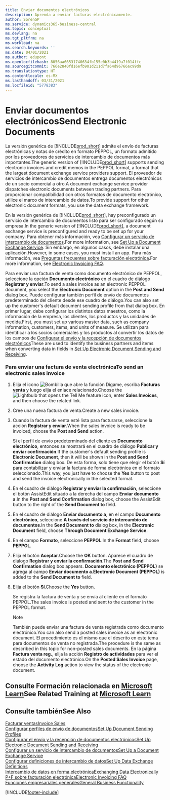 ```yaml
---
title: Enviar documentos electrónicos
description: Aprenda a enviar facturas electrónicamente.
author: SorenGP
ms.service: dynamics365-business-central
ms.topic: conceptual
ms.devlang: na
ms.tgt_pltfrm: na
ms.workload: na
ms.search.keywords: ''
ms.date: 04/01/2021
ms.author: edupont
ms.openlocfilehash: 8056aa66531740634fb155e0b3b4419a7f014ffc
ms.sourcegitcommit: 766e2840fd16efb901d211d7fa64d96766ac99d9
ms.translationtype: HT
ms.contentlocale: es-MX
ms.lasthandoff: 03/31/2021
ms.locfileid: "5778383"
---
```

# <a name="send-electronic-documents"></a><span data-ttu-id="a143f-103">Enviar documentos electrónicos</span><span class="sxs-lookup"><span data-stu-id="a143f-103">Send Electronic Documents</span></span>

<span data-ttu-id="a143f-104">La versión genérica de [!INCLUDE[prod_short](includes/prod_short.md)] admite el envío de facturas electrónicas y notas de crédito en formato PEPPOL, un formato admitido por los proveedores de servicios de intercambio de documentos más importantes.</span><span class="sxs-lookup"><span data-stu-id="a143f-104">The generic version of [!INCLUDE[prod_short](includes/prod_short.md)] supports sending electronic invoices and credit memos in the PEPPOL format, a format that the largest document exchange service providers support.</span></span> <span data-ttu-id="a143f-105">El proveedor de servicios de intercambio de documentos entrega documentos electrónicos de un socio comercial a otro.</span><span class="sxs-lookup"><span data-stu-id="a143f-105">A document exchange service provider dispatches electronic documents between trading partners.</span></span> <span data-ttu-id="a143f-106">Para proporcionar compatibilidad con otros formatos de documento electrónico, utilice el marco de intercambio de datos.</span><span class="sxs-lookup"><span data-stu-id="a143f-106">To provide support for other electronic document formats, you use the data exchange framework.</span></span>  

 <span data-ttu-id="a143f-107">En la versión genérica de [!INCLUDE[prod_short](includes/prod_short.md)], hay preconfigurado un servicio de intercambio de documentos listo para ser configurado según su empresa.</span><span class="sxs-lookup"><span data-stu-id="a143f-107">In the generic version of [!INCLUDE[prod_short](includes/prod_short.md)], a document exchange service is preconfigured and ready to be set up for your company.</span></span> <span data-ttu-id="a143f-108">Para obtener más información, vea [Configurar un servicio de intercambio de documentos](across-how-to-set-up-a-document-exchange-service.md).</span><span class="sxs-lookup"><span data-stu-id="a143f-108">For more information, see [Set Up a Document Exchange Service](across-how-to-set-up-a-document-exchange-service.md).</span></span> <span data-ttu-id="a143f-109">Sin embargo, en algunos casos, debe instalar una aplicación.</span><span class="sxs-lookup"><span data-stu-id="a143f-109">However, in some cases, you must install an app.</span></span> <span data-ttu-id="a143f-110">Para más información, vea [Preguntas frecuentes sobre facturación electrónica](faq-electronic-invoicing.yml).</span><span class="sxs-lookup"><span data-stu-id="a143f-110">For more information, see [Electronic Invoicing FAQ](faq-electronic-invoicing.yml).</span></span>  

 <span data-ttu-id="a143f-111">Para enviar una factura de venta como documento electrónico de PEPPOL, seleccione la opción **Documento electrónico** en el cuadro de diálogo **Registrar y enviar**.</span><span class="sxs-lookup"><span data-stu-id="a143f-111">To send a sales invoice as an electronic PEPPOL document, you select the **Electronic Document** option in the **Post and Send** dialog box.</span></span> <span data-ttu-id="a143f-112">Puede configurar también perfil de envío de documentos predeterminado del cliente desde ese cuadro de diálogo.</span><span class="sxs-lookup"><span data-stu-id="a143f-112">You can also set up the customer's default document sending profile from that dialog box.</span></span> <span data-ttu-id="a143f-113">En primer lugar, debe configurar los distintos datos maestros, como la información de la empresa, los clientes, los productos y las unidades de medida.</span><span class="sxs-lookup"><span data-stu-id="a143f-113">First, you must set up various master data, such as company information, customers, items, and units of measure.</span></span> <span data-ttu-id="a143f-114">Se utilizan para identificar a los socios comerciales y los productos al convertir los datos de los campos de [Configurar el envío y la recepción de documentos electrónicos](across-how-to-set-up-electronic-document-sending-and-receiving.md)</span><span class="sxs-lookup"><span data-stu-id="a143f-114">These are used to identify the business partners and items when converting data in fields in [Set Up Electronic Document Sending and Receiving](across-how-to-set-up-electronic-document-sending-and-receiving.md).</span></span>  

### <a name="to-send-an-electronic-sales-invoice"></a><span data-ttu-id="a143f-115">Para enviar una factura de venta electrónica</span><span class="sxs-lookup"><span data-stu-id="a143f-115">To send an electronic sales invoice</span></span>

1. <span data-ttu-id="a143f-116">Elija el icono ![Bombilla que abre la función Dígame](media/ui-search/search_small.png "Dígame qué desea hacer"), escriba **Facturas venta** y luego elija el enlace relacionado.</span><span class="sxs-lookup"><span data-stu-id="a143f-116">Choose the ![Lightbulb that opens the Tell Me feature](media/ui-search/search_small.png "Tell me what you want to do") icon, enter **Sales Invoices**, and then choose the related link.</span></span>  

2. <span data-ttu-id="a143f-117">Cree una nueva factura de venta.</span><span class="sxs-lookup"><span data-stu-id="a143f-117">Create a new sales invoice.</span></span>  

3. <span data-ttu-id="a143f-118">Cuando la factura de venta esté lista para facturarse, seleccione la acción **Registrar y enviar**.</span><span class="sxs-lookup"><span data-stu-id="a143f-118">When the sales invoice is ready to be invoiced, choose the **Post and Send** action.</span></span>  

     <span data-ttu-id="a143f-119">Si el perfil de envío predeterminado del cliente es **Documento electrónico**, entonces se mostrará en el cuadro de diálogo **Publicar y enviar confirmación**.</span><span class="sxs-lookup"><span data-stu-id="a143f-119">If the customer's default sending profile is **Electronic Document**, then it will be shown in the **Post and Send Confirmation** dialog box.</span></span> <span data-ttu-id="a143f-120">De esta forma, solo tiene que elegir el botón **Sí** para contabilizar y enviar la factura de forma electrónica en el formato seleccionado.</span><span class="sxs-lookup"><span data-stu-id="a143f-120">This way, you just have to choose the **Yes** button to post and send the invoice electronically in the selected format.</span></span>  

4. <span data-ttu-id="a143f-121">En el cuadro de diálogo **Registrar y enviar la confirmación**, seleccione el botón AssistEdit situado a la derecha del campo **Enviar documento a**.</span><span class="sxs-lookup"><span data-stu-id="a143f-121">In the **Post and Send Confirmation** dialog box, choose the AssistEdit button to the right of the **Send Document to** field.</span></span>  

5. <span data-ttu-id="a143f-122">En el cuadro de diálogo **Enviar documento a**, en el campo **Documento electrónico**, seleccione **A través del servicio de intercambio de documentos**.</span><span class="sxs-lookup"><span data-stu-id="a143f-122">In the **Send Document to** dialog box, in the **Electronic Document** field, choose **Through Document Exchange Service**.</span></span>  

6. <span data-ttu-id="a143f-123">En el campo **Formato**, seleccione **PEPPOL**.</span><span class="sxs-lookup"><span data-stu-id="a143f-123">In the **Format** field, choose **PEPPOL**.</span></span>  

7. <span data-ttu-id="a143f-124">Elija el botón **Aceptar**.</span><span class="sxs-lookup"><span data-stu-id="a143f-124">Choose the **OK** button.</span></span> <span data-ttu-id="a143f-125">Aparece el cuadro de diálogo **Registrar y enviar la confirmación**.</span><span class="sxs-lookup"><span data-stu-id="a143f-125">The **Post and Send Confirmation** dialog box appears.</span></span> <span data-ttu-id="a143f-126">**Documento electrónico (PEPPOL)** se agrega al campo **Enviar documento a**.</span><span class="sxs-lookup"><span data-stu-id="a143f-126">**Electronic Document (PEPPOL)** is added to the **Send Document to** field.</span></span>  

8. <span data-ttu-id="a143f-127">Elija el botón **Sí**.</span><span class="sxs-lookup"><span data-stu-id="a143f-127">Choose the **Yes** button.</span></span>  

     <span data-ttu-id="a143f-128">Se registra la factura de venta y se envía al cliente en el formato PEPPOL.</span><span class="sxs-lookup"><span data-stu-id="a143f-128">The sales invoice is posted and sent to the customer in the PEPPOL format.</span></span>  

    > [!NOTE]  
    >  <span data-ttu-id="a143f-129">También puede enviar una factura de venta registrada como documento electrónico.</span><span class="sxs-lookup"><span data-stu-id="a143f-129">You can also send a posted sales invoice as an electronic document.</span></span> <span data-ttu-id="a143f-130">El procedimiento es el mismo que el descrito en este tema para documentos de venta no registrada.</span><span class="sxs-lookup"><span data-stu-id="a143f-130">The procedure is the same as described in this topic for non-posted sales documents.</span></span> <span data-ttu-id="a143f-131">En la página **Factura venta reg.**, elija la acción **Registro de actividades** para ver el estado del documento electrónico.</span><span class="sxs-lookup"><span data-stu-id="a143f-131">On the **Posted Sales Invoice** page, choose the **Activity Log** action to view the status of the electronic document.</span></span>  

## <a name="see-related-training-at-microsoft-learn"></a><span data-ttu-id="a143f-132">Consulte Formación relacionada en [Microsoft Learn](/learn/modules/electronic-documents-dynamics-365-business-central/index)</span><span class="sxs-lookup"><span data-stu-id="a143f-132">See Related Training at [Microsoft Learn](/learn/modules/electronic-documents-dynamics-365-business-central/index)</span></span>

## <a name="see-also"></a><span data-ttu-id="a143f-133">Consulte también</span><span class="sxs-lookup"><span data-stu-id="a143f-133">See Also</span></span>

[<span data-ttu-id="a143f-134">Facturar ventas</span><span class="sxs-lookup"><span data-stu-id="a143f-134">Invoice Sales</span></span>](sales-how-invoice-sales.md)  
[<span data-ttu-id="a143f-135">Configurar perfiles de envío de documentos</span><span class="sxs-lookup"><span data-stu-id="a143f-135">Set Up Document Sending Profiles</span></span>](sales-how-setup-document-send-profiles.md)  
[<span data-ttu-id="a143f-136">Configurar el envío y la recepción de documentos electrónicos</span><span class="sxs-lookup"><span data-stu-id="a143f-136">Set Up Electronic Document Sending and Receiving</span></span>](across-how-to-set-up-electronic-document-sending-and-receiving.md)  
[<span data-ttu-id="a143f-137">Configurar un servicio de intercambio de documentos</span><span class="sxs-lookup"><span data-stu-id="a143f-137">Set Up a Document Exchange Service</span></span>](across-how-to-set-up-a-document-exchange-service.md)  
[<span data-ttu-id="a143f-138">Configurar definiciones de intercambio de datos</span><span class="sxs-lookup"><span data-stu-id="a143f-138">Set Up Data Exchange Definitions</span></span>](across-how-to-set-up-data-exchange-definitions.md)  
[<span data-ttu-id="a143f-139">Intercambio de datos en forma electrónica</span><span class="sxs-lookup"><span data-stu-id="a143f-139">Exchanging Data Electronically</span></span>](across-data-exchange.md)  
[<span data-ttu-id="a143f-140">P+F sobre facturación electrónica</span><span class="sxs-lookup"><span data-stu-id="a143f-140">Electronic Invoicing FAQ</span></span>](faq-electronic-invoicing.yml)  
[<span data-ttu-id="a143f-141">Funciones empresariales generales</span><span class="sxs-lookup"><span data-stu-id="a143f-141">General Business Functionality</span></span>](ui-across-business-areas.md)  


[!INCLUDE[footer-include](includes/footer-banner.md)]